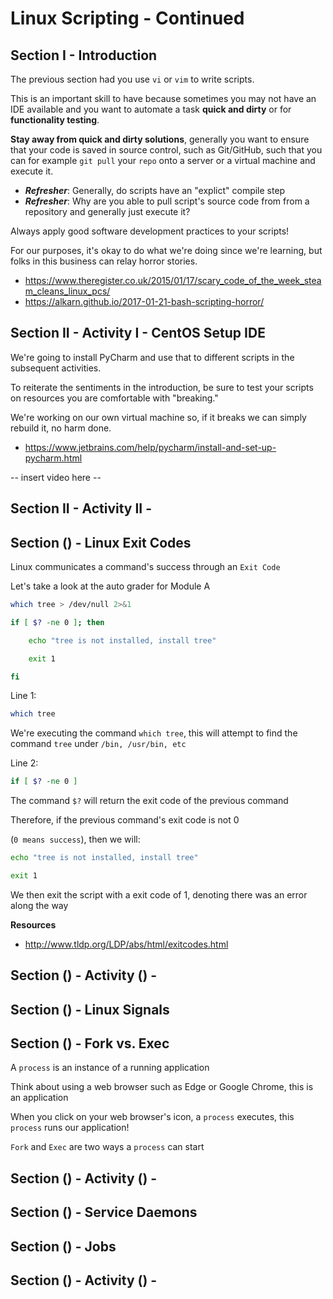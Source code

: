 # Linux Scripting - Continued


## Section I - Introduction

The previous section had you use `vi` or `vim` to write scripts. 

This is an important skill to have because sometimes you may not have an IDE available 
and you want to automate a task **quick and dirty** or for **functionality testing**.

**Stay away from quick and dirty solutions**, generally you want to ensure that your code
is saved in source control, such as Git/GitHub, such that you can for example `git pull` your
`repo` onto a server or a virtual machine and execute it. 


- ***Refresher***: Generally, do scripts have an "explict" compile step
- ***Refresher***: Why are you able to pull script's source code from from a repository and generally
just execute it? 

Always apply good software development practices to your scripts!

For our purposes, it's okay to do what we're doing since we're learning, but folks in this business can
relay horror stories.

- https://www.theregister.co.uk/2015/01/17/scary_code_of_the_week_steam_cleans_linux_pcs/
- https://alkarn.github.io/2017-01-21-bash-scripting-horror/



## Section II - Activity I - CentOS Setup IDE

We're going to install PyCharm and use that to different scripts in the subsequent activities.

To reiterate the sentiments in the introduction, be sure to test your scripts on resources
you are comfortable with "breaking." 

We're working on our own virtual machine so, if 
it breaks we can simply rebuild it, no harm done.


- https://www.jetbrains.com/help/pycharm/install-and-set-up-pycharm.html

-- insert video here --

## Section II - Activity II - 


## Section () - Linux Exit Codes


Linux communicates a command's success through an ``Exit Code``

Let's take a look at the auto grader for Module A

```bash
which tree > /dev/null 2>&1

if [ $? -ne 0 ]; then

    echo "tree is not installed, install tree"

    exit 1

fi
```

Line 1:
```bash
which tree
```
 
 We're executing the command ``which tree``, this will attempt to find the command ``tree`` under 
 `/bin, /usr/bin, etc`

Line 2:
```bash
if [ $? -ne 0 ]
```

The command ``$?`` will return the exit code of the previous command

Therefore, if the previous command's exit code is not 0

(``0 means success``), then
we will:

```bash
echo "tree is not installed, install tree"

exit 1
```

We then exit the script with a exit code of 1, denoting there was an error along the way





**Resources**
- http://www.tldp.org/LDP/abs/html/exitcodes.html

## Section () - Activity () - 

## Section () - Linux Signals


## Section () - Fork vs. Exec

A ``process`` is an instance of a running application

Think about using a web browser such as Edge or Google Chrome, this is an application

When you click on your web browser's icon, a ``process`` executes, this ``process`` runs 
our application!

``Fork`` and ``Exec`` are two ways a ``process`` can start



## Section () - Activity () - 

## Section () - Service Daemons

## Section () - Jobs

## Section () - Activity () - 